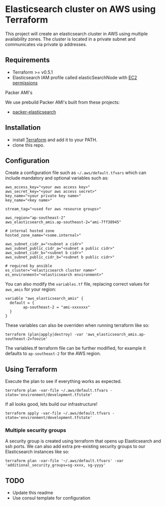 Elasticsearch cluster on AWS using Terraform
=============

This project will create an elasticsearch cluster in AWS using multiple availability zones. The cluster is located in a private subnet and communicates via private ip addresses.

## Requirements

* Terraform >= v0.5.1
* Elasticsearch IAM profile called elasticSearchNode with [EC2 permissions](https://github.com/elastic/elasticsearch-cloud-aws#recommended-ec2-permissions)

Packer AMI's

We use prebuild Packer AMI's built from these projects:

* [packer-elasticsearch](https://github.com/nadnerb/packer-elastic-search)

## Installation

* install [Terraform](https://www.terraform.io/) and add it to your PATH.
* clone this repo.

## Configuration

Create a configuration file such as `~/.aws/default.tfvars` which can include mandatory and optional variables such as:

```
aws_access_key="<your aws access key>"
aws_secret_key="<your aws access secret>"
key_name="<your private key name>"
key_name="<key name>"

stream_tag="<used for aws resource groups>"

aws_region="ap-southeast-2"
aws_elasticsearch_amis.ap-southeast-2="ami-7ff38945"

# internal hosted zone
hosted_zone_name="<some.internal>"

aws_subnet_cidr_a="<subnet a cidr>"
aws_subnet_public_cidr_a="<subnet a public cidr>"
aws_subnet_cidr_b="<subnet b cidr>"
aws_subnet_public_cidr_b="<subnet b public cidr>"

# required by ansible
es_cluster="<elasticsearch cluster name>"
es_environment="<elasticsearch environment>"
```

You can also modify the `variables.tf` file, replacing correct values for `aws_amis` for your region:

```
variable "aws_elasticsearch_amis" {
  default = {
		ap-southeast-2 = "ami-xxxxxxx"
  }
}
```

These variables can also be overriden when running terraform like so:

```
terraform (plan|apply|destroy) -var 'aws_elasticsearch_amis.ap-southeast-2=foozie'
```

The variables.tf terraform file can be further modified, for example it defaults to `ap-southeast-2` for the AWS region.

## Using Terraform

Execute the plan to see if everything works as expected.

```
terraform plan -var-file ~/.aws/default.tfvars -state='environment/development.tfstate'
```

If all looks good, lets build our infrastructure!

```
terraform apply -var-file ~/.aws/default.tfvars -state='environment/development.tfstate'
```

### Multiple security groups

A security group is created using terraform that opens up Elasticsearch and ssh ports. We can also add extra pre-existing security groups to our Elasticsearch instances like so:

```
terraform plan -var-file '~/.aws/default.tfvars' -var 'additional_security_groups=sg-xxxx, sg-yyyy'
```

## TODO

* Update this readme
* Use consul template for configuration

